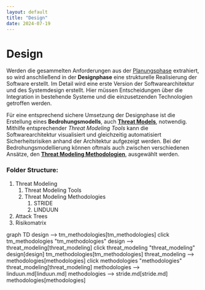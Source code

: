 ```yaml
---
layout: default
title: "Design"
date: 2024-07-19
---
```


# Design
Werden die gesammelten Anforderungen aus der [Planungsphase](/pages/planung) extrahiert, so wird anschließend in der **Designphase** eine strukturelle Realisierung der Software erstellt. Im Detail wird eine erste Version der Softwarearchitektur und des Systemdesign erstellt. Hier müssen Entscheidungen über die Integration in bestehende Systeme und die einzusetzenden Technologien getroffen werden.

Für eine entsprechend sichere Umsetzung der Designphase ist die Erstellung eines **Bedrohungsmodells**, auch [**Threat Models**](/pages/2.%20design/threat%20modeling), notwendig. Mithilfe entsprechender *Threat Modeling Tools* kann die Softwarearchitektur visualisiert und gleichzeitig automatisiert Sicherheitsrisiken anhand der Architektur aufgezeigt werden. Bei der Bedrohungsmodellierung können oftmals auch zwischen verschiedenen Ansätze, den [**Threat Modeling Methodologien**](/pages/2.%20design/tm_methodologies/), ausgewählt werden.


### Folder Structure:
1.  Threat Modeling
	1. Threat Modeling Tools
	2. Threat Modeling Methodologies
		1. STRIDE
		3. LINDUUN
3. Attack Trees
4. Risikomatrix

<div class="mermaid">
graph TD
design --> tm_methodologies[tm_methodologies]
click tm_methodologies "tm_methodologies"
design --> threat_modeling[threat_modeling]
click threat_modeling "threat_modeling"
design[design]
tm_methodologies[tm_methodologies]
threat_modeling --> methodologies[methodologies]
click methodologies "methodologies"
threat_modeling[threat_modeling]
methodologies --> linduun.md[linduun.md]
methodologies --> stride.md[stride.md]
methodologies[methodologies]
</div>
